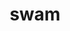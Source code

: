---
category: 4-letters
denotation: null
name: swam
reference_link: https://www.etymonline.com/word/swam
root_language: null
root_name: null
title: swam
type: free
word_sums:
- respelling: swam
  sum: 'Swam + '
---